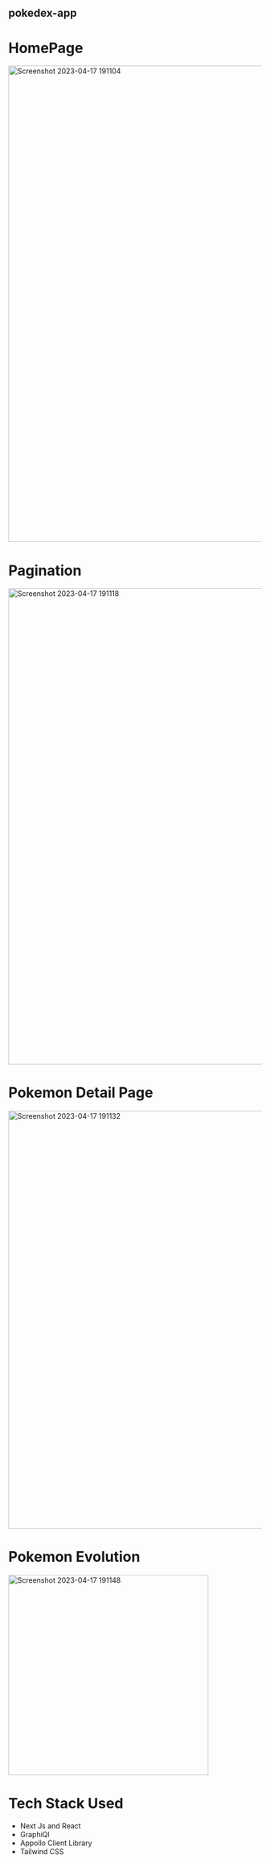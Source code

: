 ## pokedex-app

# HomePage
<img width="946" alt="Screenshot 2023-04-17 191104" src="https://user-images.githubusercontent.com/108896457/232502082-e9736607-c367-4eae-87ac-95fd7caff1fb.png">

# Pagination
<img width="946" alt="Screenshot 2023-04-17 191118" src="https://user-images.githubusercontent.com/108896457/232502093-c384573f-4442-401b-8295-a2af1b512828.png">

# Pokemon Detail Page
<img width="830" alt="Screenshot 2023-04-17 191132" src="https://user-images.githubusercontent.com/108896457/232502105-ca32ade2-1443-4abd-af6e-721f9f40d132.png">

# Pokemon Evolution
<img width="398" alt="Screenshot 2023-04-17 191148" src="https://user-images.githubusercontent.com/108896457/232502134-7023a993-4be7-4c03-ad14-03531b5af438.png">


# Tech Stack Used
- Next Js and React
- GraphiQl
- Appollo Client Library
- Tailwind CSS
